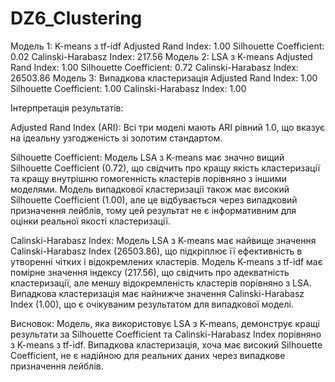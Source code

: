 # DZ6_Clustering

Модель 1: K-means з tf-idf
    Adjusted Rand Index: 1.00
    Silhouette Coefficient: 0.02
    Calinski-Harabasz Index: 217.56
Модель 2: LSA з K-means
    Adjusted Rand Index: 1.00
    Silhouette Coefficient: 0.72
    Calinski-Harabasz Index: 26503.86
Модель 3: Випадкова кластеризація
    Adjusted Rand Index: 1.00
    Silhouette Coefficient: 1.00
    Calinski-Harabasz Index: 1.00

Інтерпретація результатів:

Adjusted Rand Index (ARI):
Всі три моделі мають ARI рівний 1.0, що вказує на ідеальну узгодженість зі золотим стандартом.

Silhouette Coefficient:
Модель LSA з K-means має значно вищий Silhouette Coefficient (0.72), що свідчить про кращу якість кластеризації та кращу внутрішню гомогенність кластерів порівняно з іншими моделями.
Модель випадкової кластеризації також має високий Silhouette Coefficient (1.00), але це відбувається через випадковий призначення лейблів, тому цей результат не є інформативним для оцінки реальної якості кластеризації.

Calinski-Harabasz Index:
Модель LSA з K-means має найвище значення Calinski-Harabasz Index (26503.86), що підкріплює її ефективність в утворенні чітких і відокремлених кластерів.
Модель K-means з tf-idf має помірне значення індексу (217.56), що свідчить про адекватність кластеризації, але меншу відокремленість кластерів порівняно з LSA.
Випадкова кластеризація має найнижче значення Calinski-Harabasz Index (1.00), що є очікуваним результатом для випадкової моделі.

Висновок:
Модель, яка використовує LSA з K-means, демонструє кращі результати за Silhouette Coefficient та Calinski-Harabasz Index порівняно з K-means з tf-idf. Випадкова кластеризація, хоча має високий Silhouette Coefficient, не є надійною для реальних даних через випадкове призначення лейблів.
